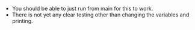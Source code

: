 - You should be able to just run from main for this to work.
- There is not yet any clear testing other than changing the variables and printing.

